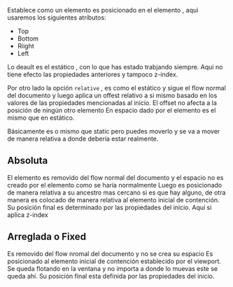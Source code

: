 
 Establece como un elemento es posicionado en el elemento , aqui usaremos los siguientes atributos:

- Top
- Bottom
- Riight
- Left

Lo deault es el estático , con lo que has estado trabjando siempre. Aqui no tiene efecto las propiedades anteriores y tampoco z-index.


Por otro lado la opción `relative` , es como el estático y sigue el flow normal del documento y luego aplica un offest relativo a si mismo basado en los valores de las propiedades mencionadas al inicio.  El offset no afecta a la posición de ningún otro elemento En espacio dado por el elemento es el mismo que en estático.

Básicamente es o mismo que static pero puedes moverlo y se va a mover de manera relativa a donde debería estar realmente.


## Absoluta


El elemento es removido del flow normal del documento y el espacio no es creado por el elemento como se haría normalmente Luego es posicionado de manera relativa a su ancestro mas cercano si es que hay alguno, de otra manera es colocado de manera relativa al elemento inicial de contención. Su posición final es determinado por las propiedades del inicio. Aquí si aplica z-index


## Arreglada o Fixed

Es removido del flow nromal del documento y no se crea su espacio Es posicionado al elemento inicial de contención establecido por el viewport. Se queda flotando en la ventana y no importa a donde lo muevas este se queda ahí. Su posición final esta definida por las propiedades del inicio.